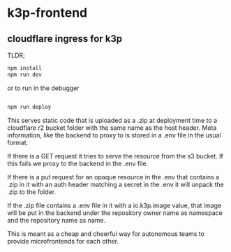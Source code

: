 # k3p-frontend
## cloudflare ingress for k3p

TLDR;

```bash
npm install
npm run dev
```

or to run in the debugger 

```bash
```

```bash
npm run deploy
```

This serves static code that is uploaded as a .zip at deployment time to a cloudflare r2 bucket folder with the same name as the host header. Meta information, like the backend to proxy to is stored in a .env file in the usual format.

If there is a GET request it tries to serve the resource from the s3 bucket. If this fails we proxy to the backend in the .env file. 

If there is a put request for an opaque resource in the .env that contains a .zip in it with an auth header matching a secret in the .env it will unpack the .zip to the folder. 

If the .zip file contains a .env file in it with a io.k3p.image value, that image will be put in the backend under the repository owner name as namespace and the repository name as name.

This is meant as a cheap and cheerful way for autonomous teams to provide microfrontends for each other.
